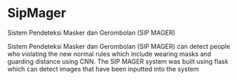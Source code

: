 # SipMager
Sistem Pendeteksi Masker dan Gerombolan (SIP MAGER)

Sistem Pendeteksi Masker dan Gerombolan (SIP MAGER) can detect people who violating the new normal rules which include wearing masks and guarding distance using CNN.
The SIP MAGER system was built using flask which can detect images that have been inputted into the system
